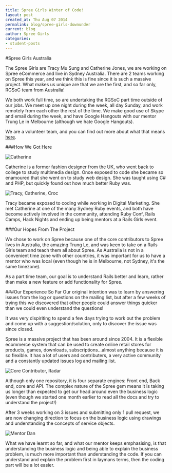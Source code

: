 ```yaml
---
title: Spree Girls Winter of Code!
layout: post
created_at: Thu Aug 07 2014
permalink: blog/spree-girls-downunder
current: blog
author: Spree Girls
categories:
- student-posts
---
```


#Spree Girls Australia

The Spree Girls are Tracy Mu Sung and Catherine Jones, we are working on Spree eCommerce and live in Sydney Australia. There are 2 teams working on Spree this year, and we think this is fine since it is such a massive project. What makes us unique are that we are the first, and so far only, RGSoC team from Australia!

We both work full time, so are undertaking the RGSoC part time outside of our jobs. We meet up one night during the week, all day Sunday, and work remotely from each other the rest of the time. We make good use of Skype and email during the week, and have Google Hangouts with our mentor Trung Le in Melbourne (although we hate Google Hangouts).

We are a volunteer team, and you can find out more about what that means [here](http://railsgirlssummerofcode.org/blog/everything-you-ever-wanted-to-know-about-volunteer-teams/).

###How We Got Here

![Catherine](http://www.tracecode.com.au/blog/wp-content/uploads/2014/08/catherine.jpg)

Catherine is a former fashion designer from the UK, who went back to college to study multimedia design. Once exposed to code she became so enamoured that she went on to study web design. She was taught using C# and PHP, but quickly found out how much better Ruby was.

![Tracy, Catherine, Croc](http://www.tracecode.com.au/blog/wp-content/uploads/2014/08/group.jpg)

Tracy became exposed to coding while working in Digital Marketing. She met Catherine at one of the many Sydney Ruby events, and both have become actively involved in the community, attending Ruby Conf, Rails Camps, Hack Nights and ending up being mentors at a Rails Girls event.

###Our Hopes From The Project

We chose to work on Spree because one of the core contributors to Spree lives in Australia, the amazing Trung Le, and was keen to take on a Rails Girls team and teach them all about Spree. As Australia is not in a convenient time zone with other countries, it was important for us to have a mentor who was local (even though he is in Melbourne, not Sydney, it's the same timezone).

As a part time team, our goal is to understand Rails better and learn, rather than make a new feature or add functionality for Spree.

###Our Experience So Far
Our original intention was to learn by answering issues from the log or questions on the mailing list, but after a few weeks of trying this we discovered that other people could answer things quicker than we could even understand the questions!

It was very dispiriting to spend a few days trying to work out the problem and come up with a suggestion/solution, only to discover the issue was since closed.

Spree is a massive project that has been around since 2004. It is a flexible ecommerce system that can be used to create online retail stores for products, games, downloads, subscriptions...almost anything because it is so flexible. It has a lot of users and contributers, a very active community and a constantly updated issues log and mailing list.

![Core Contributor, Radar](http://www.tracecode.com.au/blog/wp-content/uploads/2014/08/radar.jpg)

Although only one repository, it is four separate engines: Front end, Back end, core and API. The complex nature of the Spree gem means it is taking us longer than expected to get our head around even the business logic (even though we started one month earlier to read all the docs and try to understand the project!)

After 3 weeks working on 3 issues and submitting only 1 pull request, we are now changing direction to focus on the business logic using drawings and understanding the concepts of service objects.

![Mentor Dan](http://www.tracecode.com.au/blog/wp-content/uploads/2014/08/dan.jpg)

What we have learnt so far, and what our mentor keeps emphasising, is that understanding the business logic and being able to explain the business problem, is much more important than understanding the code. If you can understand and explain the problem first in laymans terms, then the coding part will be a lot easier.


